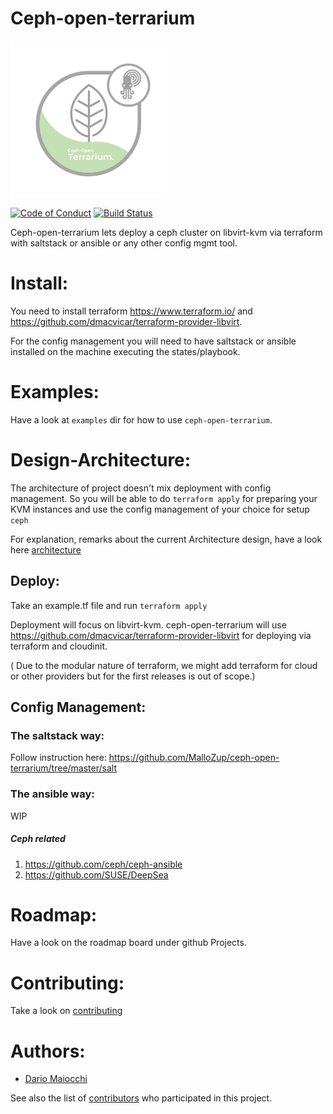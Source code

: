 # Ceph-open-terrarium
<img src=".doc/pictures/terrarium.jpg" width=250px height=250px>

[![Code of Conduct][coc-badge]][coc]
[![Build Status](https://img.shields.io/travis-ci/MalloZup/ceph-open-terrarium.svg?branch=master&style=for-the-badge)](https://travis-ci.org/MalloZup/ceph-open-terrarium)

Ceph-open-terrarium lets deploy a ceph cluster on libvirt-kvm via terraform with saltstack or ansible or any other config mgmt tool.

# Install:

You need to install terraform  https://www.terraform.io/ and https://github.com/dmacvicar/terraform-provider-libvirt.

For the config management you will need to have saltstack or ansible installed on the machine executing the states/playbook.

# Examples:

Have a look at `examples` dir for how to use `ceph-open-terrarium`.

# Design-Architecture:

The architecture of project doesn't mix deployment with config management.
So you will be able to do `terraform apply` for preparing your KVM instances and use the config management of your choice for setup `ceph`

For explanation, remarks about the current Architecture design, have a look here [architecture](ARCHITECTURE.md)

## Deploy:

Take an example.tf file and run `terraform apply`

Deployment will focus on libvirt-kvm.
ceph-open-terrarium will use https://github.com/dmacvicar/terraform-provider-libvirt  for deploying via terraform and cloudinit.

( Due to the modular nature of terraform, we might add terraform for cloud or other providers but for the first releases is out of scope.)

## Config Management:

### The saltstack way:

Follow instruction here:
https://github.com/MalloZup/ceph-open-terrarium/tree/master/salt

### The ansible way:

WIP

##### Ceph related

1) https://github.com/ceph/ceph-ansible
2) https://github.com/SUSE/DeepSea

# Roadmap:

Have a look on the roadmap board under github Projects.

# Contributing:

Take a look on [contributing](CONTRIBUTING.md)

# Authors:

- [Dario Maiocchi](https://github.com/MalloZup)

See also the list of [contributors](https://github.com/MalloZup/ceph-open-terrarium/graphs/contributors) who participated in this project.


[coc-badge]: https://img.shields.io/badge/code%20of-conduct-ff69b4.svg?style=for-the-badge

[coc]:https://github.com/MalloZup/ceph-open-terrarium/blob/master/CODE_OF_CONDUCT.md "Contributor Covenant Code of Conduct"
